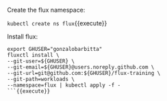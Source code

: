 Create the flux namespace:

`kubectl create ns flux`{{execute}}

Install flux:

```
export GHUSER="gonzalobarbitta"
fluxctl install \
--git-user=${GHUSER} \
--git-email=${GHUSER}@users.noreply.github.com \
--git-url=git@github.com:${GHUSER}/flux-training \
--git-path=workloads \
--namespace=flux | kubectl apply -f -
```{{execute}}
